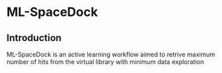 # ML-SpaceDock

## Introduction
ML-SpaceDock is an active learning workflow aimed to retrive maximum number of hits from the virtual library with minimum data exploration
